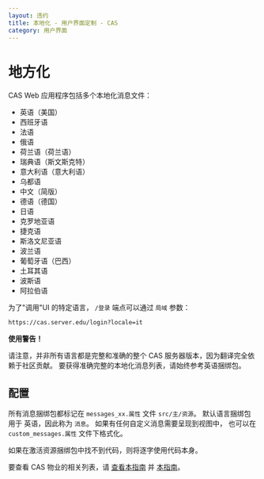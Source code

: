 ```yaml
---
layout: 违约
title: 本地化 - 用户界面定制 - CAS
category: 用户界面
---
```


# 地方化
CAS Web 应用程序包括多个本地化消息文件：

- 英语（美国）
- 西班牙语
- 法语
- 俄语
- 荷兰语（荷兰语）
- 瑞典语（斯文斯克特）
- 意大利语（意大利语）
- 乌都语
- 中文（简版）
- 德语（德国）
- 日语
- 克罗地亚语
- 捷克语
- 斯洛文尼亚语
- 波兰语
- 葡萄牙语（巴西）
- 土耳其语
- 波斯语
- 阿拉伯语

为了"调用"UI 的特定语言， `/登录` 端点可以通过 `局域` 参数：

```html
https://cas.server.edu/login?locale=it
```

<div class="alert alert-warning"><strong>使用警告！</strong><p>请注意，并非所有语言都是完整和准确的整个 CAS 服务器版本，因为翻译完全依赖于社区贡献。
要获得准确完整的本地化消息列表，请始终参考英语捆绑包。</p></div>

## 配置

所有消息捆绑包都标记在 `messages_xx.属性` 文件 `src/主/资源`。 默认语言捆绑包用于 英语，因此称为 `消息`。 如果有任何自定义消息需要呈现到视图中， 也可以在 `custom_messages.属性` 文件下格式化。

如果在激活资源捆绑包中找不到代码，则将逐字使用代码本身。

要查看 CAS 物业的相关列表，请 [查看本指南](../configuration/Configuration-Properties.html#localization) 并 [本指南](../configuration/Configuration-Properties.html#message-bundles)。
